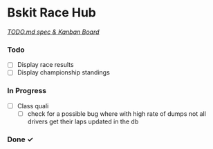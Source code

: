 # Bskit Race Hub

<em>[TODO.md spec & Kanban Board](https://bit.ly/3fCwKfM)</em>

### Todo

- [ ] Display race results  
- [ ] Display championship standings  

### In Progress

- [ ] Class quali  
  - [ ] check for a possible bug where with high rate of dumps not all drivers get their laps updated in the db  

### Done ✓


